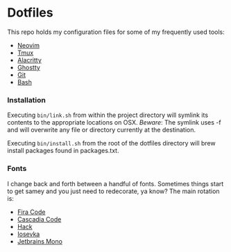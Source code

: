 # Dotfiles

This repo holds my configuration files for some of my frequently used tools:
- [Neovim](https://neovim.io/)
- [Tmux](https://github.com/tmux/tmux)
- [Alacritty](https://github.com/jwilm/alacritty)
- [Ghostty](https://github.com/ghostty-org/ghostty)
- [Git](https://git-scm.com/)
- [Bash](https://www.gnu.org/software/bash/)

### Installation
Executing `bin/link.sh` from within the project directory will symlink its contents to the appropriate locations on OSX.
*Beware*: The symlink uses -f and will overwrite any file or directory currently at the destination.

Executing `bin/install.sh` from the root of the dotfiles directory will brew install packages found in packages.txt.

### Fonts 

I change back and forth between a handful of fonts. Sometimes things start to get samey and you just need to redecorate, ya know? The main rotation is:
- [Fira Code](https://github.com/tonsky/FiraCode)
- [Cascadia Code](https://github.com/microsoft/cascadia-code)
- [Hack](https://github.com/source-foundry/Hack)
- [Iosevka](https://github.com/be5invis/Iosevka)
- [Jetbrains Mono](https://www.jetbrains.com/lp/mono/)

